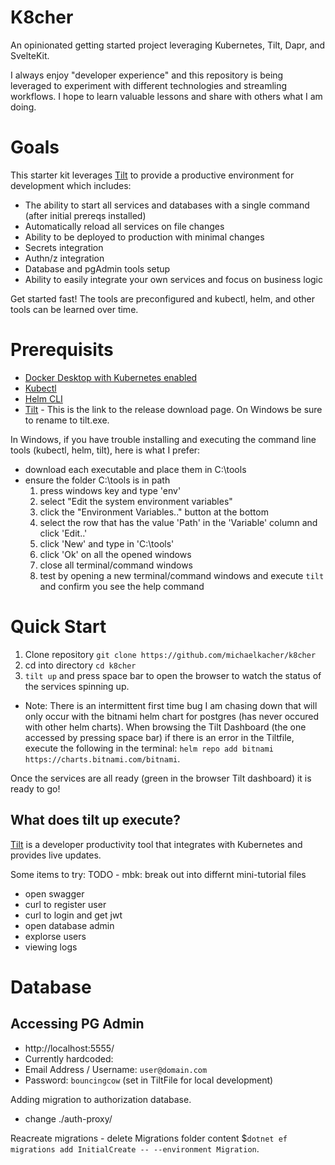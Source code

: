 # K8cher
An opinionated getting started project leveraging Kubernetes, Tilt, Dapr, and SvelteKit.

I always enjoy "developer experience" and this repository is being leveraged to experiment with different technologies and streamling workflows. I hope to learn valuable lessons and share with others what I am doing. 

# Goals
This starter kit leverages [Tilt](https://tilt.dev/) to provide a productive environment for development which includes:
* The ability to start all services and databases with a single command (after initial prereqs installed)
* Automatically reload all services on file changes
* Ability to be deployed to production with minimal changes
* Secrets integration
* Authn/z integration
* Database and pgAdmin tools setup
* Ability to easily integrate your own services and focus on business logic

Get started fast! The tools are preconfigured and kubectl, helm, and other tools can be learned over time.

# Prerequisits
* [Docker Desktop with Kubernetes enabled](https://docs.docker.com/desktop/)
* [Kubectl](https://kubernetes.io/docs/tasks/tools/)
* [Helm CLI](https://helm.sh/docs/intro/install/)
* [Tilt](https://github.com/tilt-dev/tilt/releases) - This is the link to the release download page. On Windows be sure to rename to tilt.exe.

In Windows, if you have trouble installing and executing the command line tools (kubectl, helm, tilt), here is what I prefer:
* download each executable and place them in C:\tools
* ensure the folder C:\tools is in path
    1) press windows key and type 'env'
    2) select "Edit the system environment variables"
    3) click the "Environment Variables.." button at the bottom
    4) select the row that has the value 'Path' in the 'Variable' column and click 'Edit..'
    5) click 'New' and type in 'C:\tools'
    6) click 'Ok' on all the opened windows
    7) close all terminal/command windows
    8) test by opening a new terminal/command windows and execute `tilt` and confirm you see the help command

# Quick Start
1) Clone repository `git clone https://github.com/michaelkacher/k8cher`
2) cd into directory `cd k8cher`
3) `tilt up` and press space bar to open the browser to watch the status of the services spinning up.
* Note: There is an intermittent first time bug I am chasing down that will only occur with the bitnami helm chart for postgres (has never occured with other helm charts). When browsing the Tilt Dashboard (the one accessed by pressing space bar) if there is an error in the Tiltfile, execute the following in the terminal: `helm repo add bitnami https://charts.bitnami.com/bitnami`. 


Once the services are all ready (green in the browser Tilt dashboard) it is ready to go!

## What does tilt up execute?
[Tilt](https://tilt.dev/) is a developer productivity tool that integrates with Kubernetes and provides live updates.

Some items to try:
TODO - mbk: break out into differnt mini-tutorial files
* open swagger
* curl to register user
* curl to login and get jwt
* open database admin
* explorse users
* viewing logs


# Database 

## Accessing PG Admin
* http://localhost:5555/
* Currently hardcoded:
* Email Address / Username: `user@domain.com`
* Password: `bouncingcow` (set in TiltFile for local development)

Adding migration to authorization database.
* change ./auth-proxy/

Reacreate migrations - delete Migrations folder content $`dotnet ef migrations add InitialCreate -- --environment Migration`.